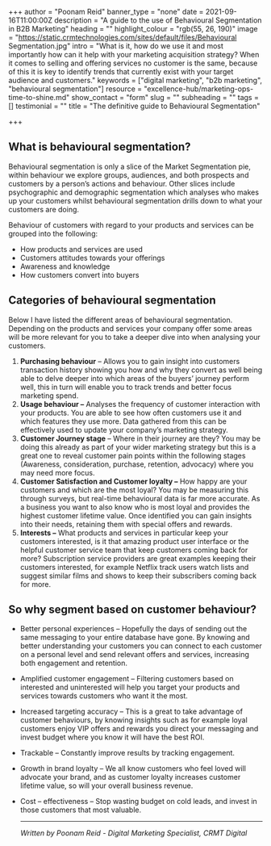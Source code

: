 +++
author = "Poonam Reid"
banner_type = "none"
date = 2021-09-16T11:00:00Z
description = "A guide to the use of Behavioural Segmentation in B2B Marketing"
heading = ""
highlight_colour = "rgb(55, 26, 190)"
image = "https://static.crmtechnologies.com/sites/default/files/Behavioural Segmentation.jpg"
intro = "What is it, how do we use it and most importantly how can it help with your marketing acquisition strategy?  When it comes to selling and offering services no customer is the same, because of this it is key to identify trends that currently exist with your target audience and customers."
keywords = ["digital marketing", "b2b marketing", "behavioural segmentation"]
resource = "excellence-hub/marketing-ops-time-to-shine.md"
show_contact = "form"
slug = ""
subheading = ""
tags = []
testimonial = ""
title = "The definitive guide to Behavioural Segmentation"

+++
## **What is behavioural segmentation?**

Behavioural segmentation is only a slice of the Market Segmentation pie, within behaviour we explore groups, audiences, and both prospects and customers by a person’s actions and behaviour. Other slices include psychographic and demographic segmentation which analyses who makes up your customers whilst behavioural segmentation drills down to what your customers are doing.

Behaviour of customers with regard to your products and services can be grouped into the following:

* How products and services are used
* Customers attitudes towards your offerings
* Awareness and knowledge
* How customers convert into buyers

## **Categories of behavioural segmentation**

Below I have listed the different areas of behavioural segmentation. Depending on the products and services your company offer some areas will be more relevant for you to take a deeper dive into when analysing your customers.

1. **Purchasing behaviour** – Allows you to gain insight into customers transaction history showing you how and why they convert as well being able to delve deeper into which areas of the buyers’ journey perform well, this in turn will enable you to track trends and better focus marketing spend.
2. **Usage behaviour –** Analyses the frequency of customer interaction with your products. You are able to see how often customers use it and which features they use more. Data gathered from this can be effectively used to update your company’s marketing strategy.
3. **Customer Journey stage** – Where in their journey are they? You may be doing this already as part of your wider marketing strategy but this is a great one to reveal customer pain points within the following stages (Awareness, consideration, purchase, retention, advocacy) where you may need more focus.
4. **Customer Satisfaction and Customer loyalty –** How happy are your customers and which are the most loyal? You may be measuring this through surveys, but real-time behavioural data is far more accurate. As a business you want to also know who is most loyal and provides the highest customer lifetime value. Once identified you can gain insights into their needs, retaining them with special offers and rewards.
5. **Interests –** What products and services in particular keep your customers interested, is it that amazing product user interface or the helpful customer service team that keep customers coming back for more? Subscription service providers are great examples keeping their customers interested, for example Netflix track users watch lists and suggest similar films and shows to keep their subscribers coming back for more.

## **So why segment based on customer behaviour?**

* Better personal experiences – Hopefully the days of sending out the same messaging to your entire database have gone. By knowing and better understanding your customers you can connect to each customer on a personal level and send relevant offers and services, increasing both engagement and retention.
* Amplified customer engagement – Filtering customers based on interested and uninterested will help you target your products and services towards customers who want it the most.
* Increased targeting accuracy – This is a great to take advantage of customer behaviours, by knowing insights such as for example loyal customers enjoy VIP offers and rewards you direct your messaging and invest budget where you know it will have the best ROI.
* Trackable – Constantly improve results by tracking engagement.
* Growth in brand loyalty – We all know customers who feel loved will advocate your brand, and as customer loyalty increases customer lifetime value, so will your overall business revenue.
* Cost – effectiveness – Stop wasting budget on cold leads, and invest in those customers that most valuable.

  ***

  _Written by Poonam Reid - Digital Marketing Specialist, CRMT Digital_